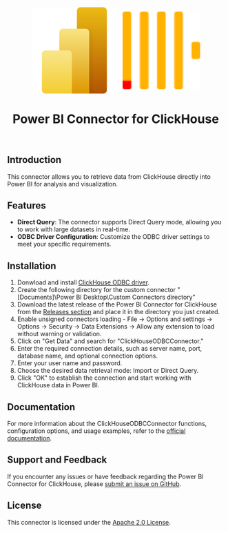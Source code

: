 <p align="center" style="font-size:300%">
<img src=".static/powerbi.svg" width="200px" align="center">
<img src=".static/clickhouse.svg" width="180px" align="center">
<h1 align="center">Power BI Connector for ClickHouse</h1>
</p>
<br/>


## Introduction

This connector allows you to retrieve data from ClickHouse directly into Power BI for analysis and visualization.

## Features

- **Direct Query**: The connector supports Direct Query mode, allowing you to work with large datasets in real-time.
- **ODBC Driver Configuration**: Customize the ODBC driver settings to meet your specific requirements.

## Installation


1. Donwload and install [ClickHouse ODBC driver](https://github.com/ClickHouse/clickhouse-odbc).
2. Create the following directory for the custom connector  "[Documents]\Power BI Desktop\Custom Connectors directory"
2. Download the latest release of the Power BI Connector for ClickHouse from the [Releases section](https://github.com/ClickHouse/power-bi-clickhouse/releases) and place it in the directory you just created.
2. Enable unsigned connectors loading - File -> Options and settings -> Options -> Security -> Data Extensions -> Allow any extension to load without warning or validation.
3. Click on "Get Data" and search for "ClickHouseODBCConnector."
4. Enter the required connection details, such as server name, port, database name, and optional connection options.
5. Enter your user name and password.
5. Choose the desired data retrieval mode: Import or Direct Query.
6. Click "OK" to establish the connection and start working with ClickHouse data in Power BI.

## Documentation

For more information about the ClickHouseODBCConnector functions, configuration options, and usage examples, refer to the [official documentation](link-to-documentation).

## Support and Feedback

If you encounter any issues or have feedback regarding the Power BI Connector for ClickHouse, please [submit an issue on GitHub](https://github.com/ClickHouse/power-bi-clickhouse/issues).

## License

This connector is licensed under the [Apache 2.0 License](https://www.apache.org/licenses/LICENSE-2.0).